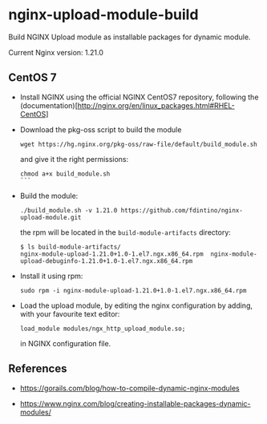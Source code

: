 nginx-upload-module-build
=========================

Build NGINX Upload module as installable packages for dynamic module.

Current Nginx version: 1.21.0

CentOS 7
--------

* Install NGINX using the official NGINX CentOS7 repository, following the (documentation)[http://nginx.org/en/linux_packages.html#RHEL-CentOS]

* Download the pkg-oss script to build the module

  ```
  wget https://hg.nginx.org/pkg-oss/raw-file/default/build_module.sh
  ```

  and give it the right permissions:

  ```
  chmod a+x build_module.sh
  ``` 

* Build the module:

  ```
  ./build_module.sh -v 1.21.0 https://github.com/fdintino/nginx-upload-module.git
  ```

  the rpm will be located in the ``build-module-artifacts`` directory:

  ```
  $ ls build-module-artifacts/
  nginx-module-upload-1.21.0+1.0-1.el7.ngx.x86_64.rpm  nginx-module-upload-debuginfo-1.21.0+1.0-1.el7.ngx.x86_64.rpm
  ```

* Install it using rpm:

  ```
  sudo rpm -i nginx-module-upload-1.21.0+1.0-1.el7.ngx.x86_64.rpm
  ```

* Load the upload module, by editing the nginx configuration by adding, with your favourite text editor:

  ```
  load_module modules/ngx_http_upload_module.so;
  ```
  in NGINX configuration file.

References
----------

* https://gorails.com/blog/how-to-compile-dynamic-nginx-modules

* https://www.nginx.com/blog/creating-installable-packages-dynamic-modules/
